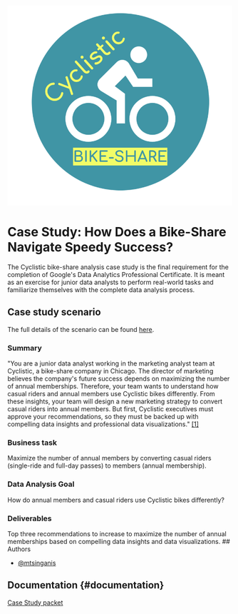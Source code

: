 ![Logo](https://raw.githubusercontent.com/labwilliam/data_analysis_projects/main/cyclistic_bike_share/scripts/logo.png)

# Case Study: How Does a Bike-Share Navigate Speedy Success?

The Cyclistic bike-share analysis case study is the final requirement for the completion of Google's Data Analytics Professional Certificate. It is meant as an exercise for junior data analysts to perform real-world tasks and familiarize themselves with the complete data analysis process.

## Case study scenario

The full details of the scenario can be found [here](https://d3c33hcgiwev3.cloudfront.net/aacF81H_TsWnBfNR_x7FIg_36299b28fa0c4a5aba836111daad12f1_DAC8-Case-Study-1.pdf?Expires=1669334400&Signature=FZKGH7If4pzvACh9TVFbJHSZPJDwM24uRyXawlx6esW5U5GjQL6lWvzNONpfUYfXFYjg-SA5SQcZyx-GZk3ToQME3PNDff5DSCa0hY8HvO1ZZc6exeWIaVXR3vWfgwEzQOYrBa5-QYoAYnJZNLl1Q3KS9lXRDcs7XUfFMGwb0uA_&Key-Pair-Id=APKAJLTNE6QMUY6HBC5A).

### Summary

"You are a junior data analyst working in the marketing analyst team at Cyclistic, a bike-share company in Chicago. The director of marketing believes the company's future success depends on maximizing the number of annual memberships. Therefore, your team wants to understand how casual riders and annual members use Cyclistic bikes differently. From these insights, your team will design a new marketing strategy to convert casual riders into annual members. But first, Cyclistic executives must approve your recommendations, so they must be backed up with compelling data insights and professional data visualizations." [[1]](#Documentation)

### Business task

Maximize the number of annual members by converting casual riders (single-ride and full-day passes) to members (annual membership).

### Data Analysis Goal

How do annual members and casual riders use Cyclistic bikes differently?

### Deliverables

Top three recommendations to increase to maximize the number of annual memberships based on compelling data insights and data visualizations. \## Authors

-   [\@mtsinganis](https://www.github.com/mtsinganis)

## Documentation {#documentation}

[Case Study packet](https://d3c33hcgiwev3.cloudfront.net/aacF81H_TsWnBfNR_x7FIg_36299b28fa0c4a5aba836111daad12f1_DAC8-Case-Study-1.pdf?Expires=1669334400&Signature=FZKGH7If4pzvACh9TVFbJHSZPJDwM24uRyXawlx6esW5U5GjQL6lWvzNONpfUYfXFYjg-SA5SQcZyx-GZk3ToQME3PNDff5DSCa0hY8HvO1ZZc6exeWIaVXR3vWfgwEzQOYrBa5-QYoAYnJZNLl1Q3KS9lXRDcs7XUfFMGwb0uA_&Key-Pair-Id=APKAJLTNE6QMUY6HBC5A)
